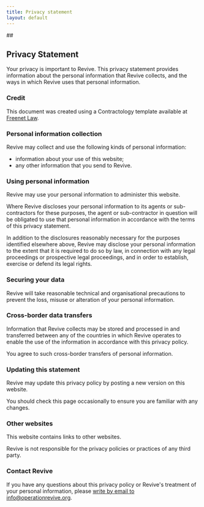 ```yaml
---
title: Privacy statement
layout: default
---
```

##<h2>Privacy Statement</h2>

Your privacy is important to Revive. This privacy statement provides information about the personal information that Revive collects, and the ways in which Revive uses that personal information.


### **Credit**

This document was created using a Contractology template available at [Freenet Law](http://www.freenetlaw.com).


### **Personal information collection**

Revive may collect and use the following kinds of personal information: 

* information about your use of this website;
* any other information that you send to Revive.

### **Using personal information**

Revive may use your personal information to administer this website.

Where Revive discloses your personal information to its agents or sub-contractors for these purposes, the agent or sub-contractor in question will be obligated to use that personal information in accordance with the terms of this privacy statement. 

In addition to the disclosures reasonably necessary for the purposes identified elsewhere above, Revive may disclose your personal information to the extent that it is required to do so by law, in connection with any legal proceedings or prospective legal proceedings, and in order to establish, exercise or defend its legal rights.

### **Securing your data**

Revive will take reasonable technical and organisational precautions to prevent the loss, misuse or alteration of your personal information. 

### **Cross-border data transfers**

Information that Revive collects may be stored and processed in and transferred between any of the countries in which Revive operates to enable the use of the information in accordance with this privacy policy.

You agree to such cross-border transfers of personal information.

### **Updating this statement**

Revive may update this privacy policy by posting a new version on this website.  

You should check this page occasionally to ensure you are familiar with any changes.  

### **Other websites**

This website contains links to other websites.  

Revive is not responsible for the privacy policies or practices of any third party.

### **Contact Revive**

If you have any questions about this privacy policy or Revive's treatment of your personal information, please [write by email to info@operationrevive.org](mailto:info@operationrevive.org). 
